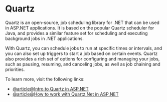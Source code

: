 # Quartz

Quartz is an open-source, job scheduling library for .NET that can be used in ASP.NET applications. It is based on the popular Quartz scheduler for Java, and provides a similar feature set for scheduling and executing background jobs in .NET applications.

With Quartz, you can schedule jobs to run at specific times or intervals, and you can also set up triggers to start a job based on certain events. Quartz also provides a rich set of options for configuring and managing your jobs, such as pausing, resuming, and canceling jobs, as well as job chaining and priorities.

To learn more, visit the following links:

- [@article@Intro to Quartz in ASP.NET](https://aspnetboilerplate.com/Pages/Documents/Quartz-Integration)
- [@article@How to work with Quartz.Net in ASP.NET](https://www.infoworld.com/article/3078781/how-to-work-with-quartz-net-in-c.html)
